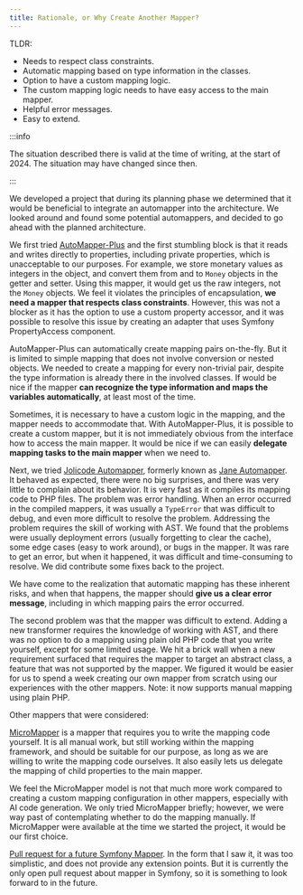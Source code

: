 ```yaml
---
title: Rationale, or Why Create Another Mapper?
---
```


TLDR:

* Needs to respect class constraints.
* Automatic mapping based on type information in the classes.
* Option to have a custom mapping logic.
* The custom mapping logic needs to have easy access to the main mapper.
* Helpful error messages.
* Easy to extend.

:::info

The situation described there is valid at the time of writing, at the start of
2024. The situation may have changed since then.

:::

We developed a project that during its planning phase we determined that it
would be beneficial to integrate an automapper into the architecture. We looked
around and found some potential automappers, and decided to go ahead with the
planned architecture.

We first tried
[AutoMapper-Plus](https://github.com/mark-gerarts/automapper-plus) and the first
stumbling block is that it reads and writes directly to properties, including
private properties, which is unacceptable to our purposes. For example, we store
monetary values as integers in the object, and convert them from and to `Money`
objects in the getter and setter. Using this mapper, it would get us the raw
integers, not the `Money` objects. We feel it violates the principles of
encapsulation, **we need a mapper that respects class constraints**. However,
this was not a blocker as it has the option to use a custom property accessor,
and it was possible to resolve this issue by creating an adapter that uses
Symfony PropertyAccess component.

AutoMapper-Plus can automatically create mapping pairs on-the-fly. But it is
limited to simple mapping that does not involve conversion or nested objects. We
needed to create a mapping for every non-trivial pair, despite the type
information is already there in the involved classes. If would be nice if the
mapper **can recognize the type information and maps the variables
automatically**, at least most of the time.

Sometimes, it is necessary to have a custom logic in the mapping, and the mapper
needs to accommodate that. With AutoMapper-Plus, it is possible to create a
custom mapper, but it is not immediately obvious from the interface how to
access the main mapper. It would be nice if we can easily **delegate mapping
tasks to the main mapper** when we need to.

Next, we tried [Jolicode Automapper](https://github.com/jolicode/automapper),
formerly known as [Jane Automapper](https://github.com/janephp/automapper). It
behaved as expected, there were no big surprises, and there was very little to
complain about its behavior. It is very fast as it compiles its mapping code to
PHP files. The problem was error handling. When an error occurred in the
compiled mappers, it was usually a `TypeError` that was difficult to debug, and
even more difficult to resolve the problem. Addressing the problem requires the
skill of working with AST. We found that the problems were usually deployment
errors (usually forgetting to clear the cache), some edge cases (easy to work
around), or bugs in the mapper. It was rare to get an error, but when it
happened, it was difficult and time-consuming to resolve. We did contribute some
fixes back to the project.

We have come to the realization that automatic mapping has these inherent risks,
and when that happens, the mapper should **give us a clear error message**,
including in which mapping pairs the error occurred.

The second problem was that the mapper was difficult to extend. Adding a new
transformer requires the knowledge of working with AST, and there was no option
to do a mapping using plain old PHP code that you write yourself, except for
some limited usage. We hit a brick wall when a new requirement surfaced that
requires the mapper to target an abstract class, a feature that was not
supported by the mapper. We figured it would be easier for us to spend a week
creating our own mapper from scratch using our experiences with the other
mappers. Note: it now supports manual mapping using plain PHP.

Other mappers that were considered:

[MicroMapper](https://github.com/SymfonyCasts/micro-mapper/) is a mapper that
requires you to write the mapping code yourself. It is all manual work, but
still working within the mapping framework, and should be suitable for our
purpose, as long as we are willing to write the mapping code ourselves. It also
easily lets us delegate the mapping of child properties to the main mapper.

We feel the MicroMapper model is not that much more work compared to creating a
custom mapping configuration in other mappers, especially with AI code
generation. We only tried MicroMapper briefly; however, we were way past of
contemplating whether to do the mapping manually. If MicroMapper were available
at the time we started the project, it would be our first choice.

[Pull request for a future Symfony Mapper](https://github.com/symfony/symfony/pull/51741).
In the form that I saw it, it was too simplistic, and does not provide any
extension points. But it is currently the only open pull request about mapper
in Symfony, so it is something to look forward to in the future.